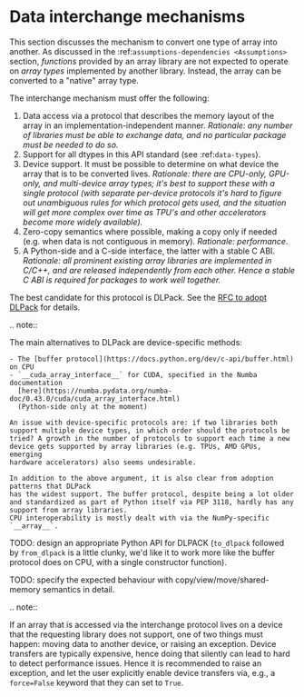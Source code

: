 # Data interchange mechanisms

This section discusses the mechanism to convert one type of array into another.
As discussed in the :ref:`assumptions-dependencies <Assumptions>` section,
_functions_ provided by an array library are not expected to operate on
_array types_ implemented by another library. Instead, the array can be
converted to a "native" array type.

The interchange mechanism must offer the following:

1. Data access via a protocol that describes the memory layout of the array
   in an implementation-independent manner.
   _Rationale: any number of libraries must be able to exchange data, and no
   particular package must be needed to do so._
2. Support for all dtypes in this API standard (see :ref:`data-types`).
3. Device support. It must be possible to determine on what device the array
   that is to be converted lives.
   _Rationale: there are CPU-only, GPU-only, and multi-device array types;
   it's best to support these with a single protocol (with separate
   per-device protocols it's hard to figure out unambiguous rules for which
   protocol gets used, and the situation will get more complex over time
   as TPU's and other accelerators become more widely available)._
4. Zero-copy semantics where possible, making a copy only if needed (e.g.
   when data is not contiguous in memory).
   _Rationale: performance._
5. A Python-side and a C-side interface, the latter with a stable C ABI.
   _Rationale: all prominent existing array libraries are implemented in
   C/C++, and are released independently from each other. Hence a stable C
   ABI is required for packages to work well together._

The best candidate for this protocol is DLPack. See the
[RFC to adopt DLPack](https://github.com/data-apis/consortium-feedback/issues/1)
for details.

.. note::

   The main alternatives to DLPack are device-specific methods:

    - The [buffer protocol](https://docs.python.org/dev/c-api/buffer.html) on CPU
    - `__cuda_array_interface__` for CUDA, specified in the Numba documentation
      [here](https://numba.pydata.org/numba-doc/0.43.0/cuda/cuda_array_interface.html)
      (Python-side only at the moment)

    An issue with device-specific protocols are: if two libraries both
    support multiple device types, in which order should the protocols be
    tried? A growth in the number of protocols to support each time a new
    device gets supported by array libraries (e.g. TPUs, AMD GPUs, emerging
    hardware accelerators) also seems undesirable.

    In addition to the above argument, it is also clear from adoption patterns that DLPack
    has the widest support. The buffer protocol, despite being a lot older and standardized as part of Python itself via PEP 3118, hardly has any support from array libraries.
    CPU interoperability is mostly dealt with via the NumPy-specific `__array__`.


TODO: design an appropriate Python API for DLPACK (`to_dlpack` followed by `from_dlpack` is a little clunky, we'd like it to work more like the buffer protocol does on CPU, with a single constructor function).

TODO: specify the expected behaviour with copy/view/move/shared-memory semantics in detail.


.. note::

   If an array that is accessed via the interchange protocol lives on a
   device that the requesting library does not support, one of two things
   must happen: moving data to another device, or raising an exception.
   Device transfers are typically expensive, hence doing that silently can
   lead to hard to detect performance issues. Hence it is
   recommended to raise an exception, and let the user explicitly enable
   device transfers via, e.g., a `force=False` keyword that they can set to
   `True`.

